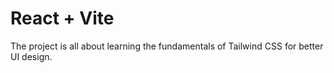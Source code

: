 # React + Vite

The project is all about learning the fundamentals of Tailwind CSS for better UI design. 
